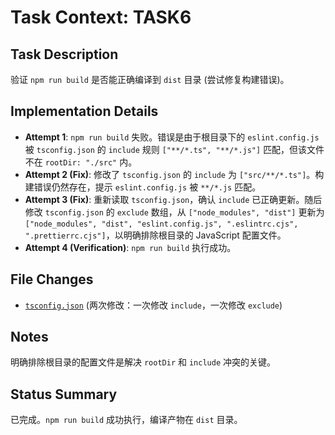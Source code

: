 # Task Context: TASK6
## Task Description
验证 `npm run build` 是否能正确编译到 `dist` 目录 (尝试修复构建错误)。
## Implementation Details
- **Attempt 1**: `npm run build` 失败。错误是由于根目录下的 `eslint.config.js` 被 `tsconfig.json` 的 `include` 规则 `["**/*.ts", "**/*.js"]` 匹配，但该文件不在 `rootDir: "./src"` 内。
- **Attempt 2 (Fix)**: 修改了 `tsconfig.json` 的 `include` 为 `["src/**/*.ts"]`。构建错误仍然存在，提示 `eslint.config.js` 被 `**/*.js` 匹配。
- **Attempt 3 (Fix)**: 重新读取 `tsconfig.json`，确认 `include` 已正确更新。随后修改 `tsconfig.json` 的 `exclude` 数组，从 `["node_modules", "dist"]` 更新为 `["node_modules", "dist", "eslint.config.js", ".eslintrc.cjs", ".prettierrc.cjs"]`，以明确排除根目录的 JavaScript 配置文件。
- **Attempt 4 (Verification)**: `npm run build` 执行成功。
## File Changes
- [`tsconfig.json`](tsconfig.json:1) (两次修改：一次修改 `include`，一次修改 `exclude`)
## Notes
明确排除根目录的配置文件是解决 `rootDir` 和 `include` 冲突的关键。
## Status Summary
已完成。`npm run build` 成功执行，编译产物在 `dist` 目录。
